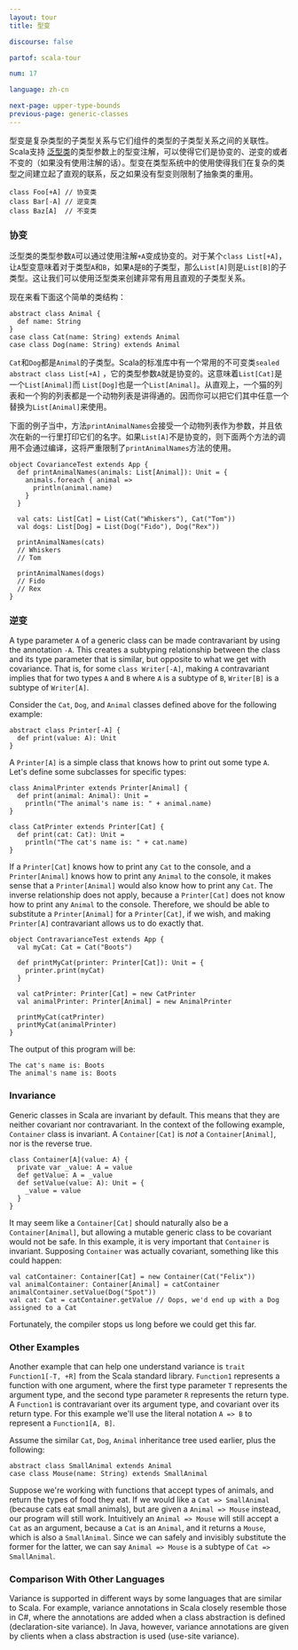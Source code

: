```yaml
---
layout: tour
title: 型变

discourse: false

partof: scala-tour

num: 17

language: zh-cn

next-page: upper-type-bounds
previous-page: generic-classes
---
```


型变是复杂类型的子类型关系与它们组件的类型的子类型关系之间的关联性。Scala支持 [泛型类](generic-classes.html)的类型参数上的型变注解，可以使得它们是协变的、逆变的或者不变的（如果没有使用注解的话）。型变在类型系统中的使用使得我们在复杂的类型之间建立起了直观的联系，反之如果没有型变则限制了抽象类的重用。

```tut
class Foo[+A] // 协变类
class Bar[-A] // 逆变类
class Baz[A]  // 不变类
```

### 协变

泛型类的类型参数`A`可以通过使用注解`+A`变成协变的。对于某个`class List[+A]`，让`A`型变意味着对于类型`A`和`B`，如果`A`是`B`的子类型，那么`List[A]`则是`List[B]`的子类型。这让我们可以使用泛型类来创建非常有用且直观的子类型关系。

现在来看下面这个简单的类结构：

```tut
abstract class Animal {
  def name: String
}
case class Cat(name: String) extends Animal
case class Dog(name: String) extends Animal
```

`Cat`和`Dog`都是`Animal`的子类型。Scala的标准库中有一个常用的不可变类`sealed abstract class List[+A]` ，它的类型参数`A`就是协变的。这意味着`List[Cat]`是一个`List[Animal]`而 `List[Dog]`也是一个`List[Animal]`。从直观上，一个猫的列表和一个狗的列表都是一个动物列表是讲得通的。因而你可以把它们其中任意一个替换为`List[Animal]`来使用。

下面的例子当中，方法`printAnimalNames`会接受一个动物列表作为参数，并且依次在新的一行里打印它们的名字。如果`List[A]`不是协变的，则下面两个方法的调用不会通过编译，这将严重限制了`printAnimalNames`方法的使用。

```tut
object CovarianceTest extends App {
  def printAnimalNames(animals: List[Animal]): Unit = {
    animals.foreach { animal =>
      println(animal.name)
    }
  }

  val cats: List[Cat] = List(Cat("Whiskers"), Cat("Tom"))
  val dogs: List[Dog] = List(Dog("Fido"), Dog("Rex"))

  printAnimalNames(cats)
  // Whiskers
  // Tom

  printAnimalNames(dogs)
  // Fido
  // Rex
}
```

### 逆变

A type parameter `A` of a generic class can be made contravariant by using the annotation `-A`. This creates a subtyping relationship between the class and its type parameter that is similar, but opposite to what we get with covariance. That is, for some `class Writer[-A]`, making `A` contravariant implies that for two types `A` and `B` where `A` is a subtype of `B`, `Writer[B]` is a subtype of `Writer[A]`.

Consider the `Cat`, `Dog`, and `Animal` classes defined above for the following example:

```tut
abstract class Printer[-A] {
  def print(value: A): Unit
}
```

A `Printer[A]` is a simple class that knows how to print out some type `A`. Let's define some subclasses for specific types:

```tut
class AnimalPrinter extends Printer[Animal] {
  def print(animal: Animal): Unit =
    println("The animal's name is: " + animal.name)
}

class CatPrinter extends Printer[Cat] {
  def print(cat: Cat): Unit =
    println("The cat's name is: " + cat.name)
}
```

If a `Printer[Cat]` knows how to print any `Cat` to the console, and a `Printer[Animal]` knows how to print any `Animal` to the console, it makes sense that a `Printer[Animal]` would also know how to print any `Cat`. The inverse relationship does not apply, because a `Printer[Cat]` does not know how to print any `Animal` to the console. Therefore, we should be able to substitute a `Printer[Animal]` for a `Printer[Cat]`, if we wish, and making `Printer[A]` contravariant allows us to do exactly that.

```tut
object ContravarianceTest extends App {
  val myCat: Cat = Cat("Boots")

  def printMyCat(printer: Printer[Cat]): Unit = {
    printer.print(myCat)
  }

  val catPrinter: Printer[Cat] = new CatPrinter
  val animalPrinter: Printer[Animal] = new AnimalPrinter

  printMyCat(catPrinter)
  printMyCat(animalPrinter)
}
```

The output of this program will be:

```
The cat's name is: Boots
The animal's name is: Boots
```

### Invariance

Generic classes in Scala are invariant by default. This means that they are neither covariant nor contravariant. In the context of the following example, `Container` class is invariant. A `Container[Cat]` is _not_ a `Container[Animal]`, nor is the reverse true.

```tut
class Container[A](value: A) {
  private var _value: A = value
  def getValue: A = _value
  def setValue(value: A): Unit = {
    _value = value
  }
}
```

It may seem like a `Container[Cat]` should naturally also be a `Container[Animal]`, but allowing a mutable generic class to be covariant would not be safe.  In this example, it is very important that `Container` is invariant. Supposing `Container` was actually covariant, something like this could happen:

```
val catContainer: Container[Cat] = new Container(Cat("Felix"))
val animalContainer: Container[Animal] = catContainer
animalContainer.setValue(Dog("Spot"))
val cat: Cat = catContainer.getValue // Oops, we'd end up with a Dog assigned to a Cat
```

Fortunately, the compiler stops us long before we could get this far.

### Other Examples

Another example that can help one understand variance is `trait Function1[-T, +R]` from the Scala standard library. `Function1` represents a function with one argument, where the first type parameter `T` represents the argument type, and the second type parameter `R` represents the return type. A `Function1` is contravariant over its argument type, and covariant over its return type. For this example we'll use the literal notation `A => B` to represent a `Function1[A, B]`.

Assume the similar `Cat`, `Dog`, `Animal` inheritance tree used earlier, plus the following:

```tut
abstract class SmallAnimal extends Animal
case class Mouse(name: String) extends SmallAnimal
```

Suppose we're working with functions that accept types of animals, and return the types of food they eat. If we would like a `Cat => SmallAnimal` (because cats eat small animals), but are given a `Animal => Mouse` instead, our program will still work. Intuitively an `Animal => Mouse` will still accept a `Cat` as an argument, because a `Cat` is an `Animal`, and it returns a `Mouse`, which is also a `SmallAnimal`. Since we can safely and invisibly substitute the former for the latter, we can say `Animal => Mouse` is a subtype of `Cat => SmallAnimal`.

### Comparison With Other Languages

Variance is supported in different ways by some languages that are similar to Scala. For example, variance annotations in Scala closely resemble those in C#, where the annotations are added when a class abstraction is defined (declaration-site variance). In Java, however, variance annotations are given by clients when a class abstraction is used (use-site variance).